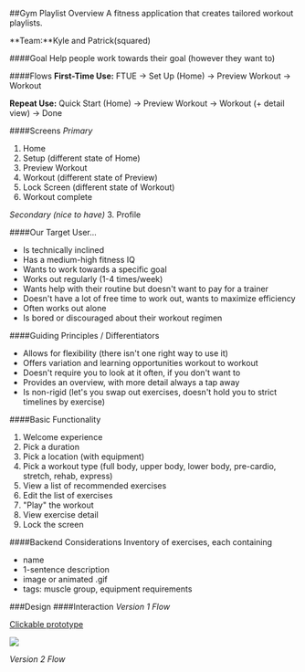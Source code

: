 ##Gym Playlist Overview
A fitness application that creates tailored workout playlists.

**Team:**Kyle and Patrick(squared)

####Goal
Help people work towards their goal (however they want to)

####Flows
**First-Time Use:** FTUE → Set Up (Home) → Preview Workout → Workout 

**Repeat Use:** Quick Start (Home) → Preview Workout → Workout (+ detail view) → Done

####Screens
*Primary*
1. Home
2. Setup (different state of Home)
3. Preview Workout 
4. Workout (different state of Preview)
5. Lock Screen (different state of Workout)
6. Workout complete 

*Secondary (nice to have)*
3. Profile



####Our Target User...
* Is technically inclined
* Has a medium-high fitness IQ
* Wants to work towards a specific goal 
* Works out regularly (1-4 times/week)
* Wants help with their routine but doesn't want to pay for a trainer
* Doesn't have a lot of free time to work out, wants to maximize efficiency 
* Often works out alone
* Is bored or discouraged about their workout regimen

####Guiding Principles / Differentiators 
* Allows for flexibility (there isn't one right way to use it)
* Offers variation and learning opportunities workout to workout
* Doesn't require you to look at it often, if you don't want to
* Provides an overview, with more detail always a tap away
* Is non-rigid (let's you swap out exercises, doesn't hold you to strict timelines by exercise)

####Basic Functionality
1. Welcome experience
2. Pick a duration
3. Pick a location (with equipment)
4. Pick a workout type (full body, upper body, lower body, pre-cardio, stretch, rehab, express)
5. View a list of recommended exercises 
6. Edit the list of exercises 
7. "Play" the workout 
8. View exercise detail
9. Lock the screen

####Backend Considerations
Inventory of exercises, each containing
* name
* 1-sentence description
* image or animated .gif
* tags: muscle group, equipment requirements 

###Design
####Interaction
*Version 1 Flow*

[Clickable prototype](https://www.flinto.com/p/a569eae1)

<img src="https://lh3.googleusercontent.com/-3j5kRncOWEc/VXdCavPMhlI/AAAAAAAADeI/hd1BmeUlbXI/s563/GymPlaylist_WireWalkthrough_v01pw.gif">

*Version 2 Flow*



